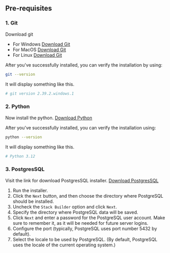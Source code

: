 ## Pre-requisites

### 1. Git
Download git
- For Windows [Download Git](https://git-scm.com/download/win)
- For MacOS [Download Git](https://git-scm.com/download/mac)
- For Linux [Download Git](https://git-scm.com/download/linux)

After you've successfully installed, you can verify the installation by using:

```sh
git --version
```
It will display something like this.
```sh
# git version 2.39.2.windows.1
```
### 2. Python
Now install the python. [Download Python](https://www.python.org/downloads/)

After you've successfully installed, you can verify the installation using:

```sh
python --version
```
It will display something like this.
```sh
# Python 3.12
```

### 3. PostgresSQL

Visit the link for download PostgresSQL installer. [Download PostgresSQL](https://www.enterprisedb.com/downloads/postgres-postgresql-downloads)

1. Run the installer.
2. Click the `Next` button, and then choose the directory where PostgreSQL should be installed.
3. Uncheck the `Stack Builder` option and click `Next`.
4. Specify the directory where PostgreSQL data will be saved.
5. Click `Next` and enter a password for the PostgreSQL user account. Make sure to remember it, as it will be needed for future server logins.
6. Configure the port (typically, PostgreSQL uses port number 5432 by default).
7. Select the locale to be used by PostgreSQL. (By default, PostgreSQL uses the locale of the current operating system.)

